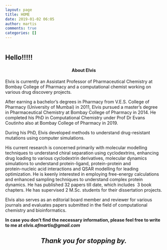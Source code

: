 ```yaml
---
layout: page
title: HOME
date: 2019-01-02 06:05
author: martis
comments: true
categories: []
---
```

<!-- wp:image {"linkDestination":"custom"} -->
<figure class="wp-block-image"><a href="http://www.elvismartis.in/2019/01/hello-world"><img src="http://www.elvismartis.in/wp-content/uploads/2019/01/logo.png" alt="" /></a></figure>
<!-- /wp:image -->

<!-- wp:paragraph -->
<h2>Hello!!!!!</h2>
<!-- /wp:paragraph -->

<!-- wp:paragraph -->
<h4 style="text-align: center;">About Elvis</h4>
<p style="text-align: left;"><span class="fontstyle0">Elvis is currently an Assistant Professor of Pharmaceutical Chemistry at Bombay College of Pharmacy and a computational chemist working on various drug discovery projects.</span></p>
<p style="text-align: left;"><span class="fontstyle0">After earning a bachelor’s degrees in Pharmacy from V.E.S. College of Pharmacy (University of Mumbai) in 2011, Elvis pursued a master’s degree in Pharmaceutical Chemistry at Bombay College of Pharmacy in 2014. He completed his PhD in Computational Chemistry under Prof Dr Evans Coutinho also at Bombay College of Pharmacy in 2019. </span></p>
<p style="text-align: left;"><span class="fontstyle0">During his PhD, Elvis developed methods to understand drug-resistant mutations using computer simulations.  </span></p>
<p style="text-align: left;"><span class="fontstyle0">His current research is concerned primarily with molecular modelling techniques to understand chiral separation using cyclodextrins, enhancing drug loading to various cyclodextrin derivatives, molecular dynamics simulations to understand protein-ligand, protein-protein and<br />protein-nucleic acid interactions and QSAR modelling for leading optimization. He is keenly interested in employing free-energy calculations and enhanced sampling techniques to understand complex protein dynamics. He has published 32 papers till date, which includes  3 book chapters. He has supervised 2 M.Sc. students for their dissertation projects. </span></p>
<p style="text-align: left;"><span class="fontstyle0">Elvis also serves as an editorial board member and reviewer for various journals and evaluates papers submitted in the field of computational chemistry and bioinformatics.</span></p>
<p style="text-align: left;"><strong>In case you don’t find the necessary information, please feel free to write to me at <em>elvis.afmartis@gmail.com</em><em></p>
<h2 style="text-align: center;">Thank you for stopping by.</h2>
<!-- /wp:paragraph -->
